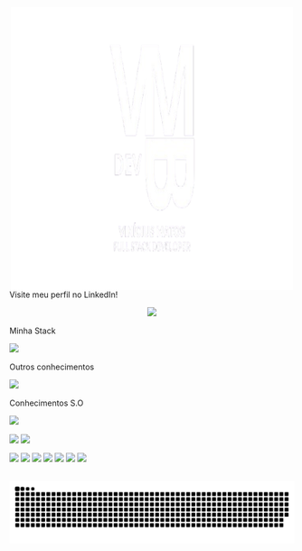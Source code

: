 <div align="center">
  <img align="center" width="500" img height="500" src="src/assets/to_readme/banner_vbm.png">
</div

<h1 align="center">Visite meu perfil no LinkedIn!</h1>
<p align="center">
  <a href="https://skillicons.dev">
    <img src="https://skillicons.dev/icons?i=linkedin"/>
  </a>
</p>

<p align="center">
  <p>Minha Stack</p>
  <a href="https://skillicons.dev">
    <img src="https://skillicons.dev/icons?i=html,css,javascript,typescript,bootstrap,tailwind,react,nodejs,next,vue,express&theme=dark"/>
  </a>
</p>

<p align="center">
  <p>Outros conhecimentos</p>
  <a href="https://skillicons.dev">
    <img src="https://skillicons.dev/icons?i=php,laravel,java,spring,docker,kubernetes,figma,photoshop&theme=dark"/>
  </a>
</p>

<p align="center">
  <p>Conhecimentos S.O</p>
  <a href="https://skillicons.dev">
    <img src="https://skillicons.dev/icons?i=apple,linux,windows&theme=dark"/>
  </a>
</p>

  <img height="180em" src="https://github-readme-stats.vercel.app/api?username=viniciusmat0s&show_icons=true&theme=dark&include_all_commits=true&count_private=true"/>
  <img height="130em" src="https://github-readme-stats.vercel.app/api/top-langs/?username=viniciusmat0s&layout=compact&langs_count=16&theme=dark"/>
  
  <br>
  
  <a href ="mailto:vinibmatos@rede.ulbra.br?subject=Ol%C3%A1!"><img src="https://img.shields.io/badge/Gmail-D14836?style=for-the-badge&logo=gmail&logoColor=white" target="_blank"></a>
  <a href ="https://www.facebook.com/M4tszZ/"><img src="https://img.shields.io/badge/Facebook-1877F2?style=for-the-badge&logo=facebook&logoColor=white" target="_blank"></a>
  <a href ="https://www.instagram.com/_matszz/"><img src="https://img.shields.io/badge/Instagram-E4405F?style=for-the-badge&logo=instagram&logoColor=white" target="_blank"></a>
  <a href ="https://wa.me/5551989544006"><img src="https://img.shields.io/badge/WhatsApp-25D366?style=for-the-badge&logo=whatsapp&logoColor=white" target="_blank"></a>
  <a href ="https://t.me/ViniMat0s"><img src="https://img.shields.io/badge/Telegram-2CA5E0?style=for-the-badge&logo=telegram&logoColor=white" target="_blank"></a>
  <a href ="https://github.com/ViniciusMat0s"><img src="https://img.shields.io/badge/GitHub-100000?style=for-the-badge&logo=github&logoColor=white" target="_blank"></a>
  <a href ="https://www.linkedin.com/in/vinícius-matos-57845325a/"><img src="https://img.shields.io/badge/LinkedIn-0077B5?style=for-the-badge&logo=linkedin&logoColor=white" target="_blank"></a>
  
  <br>
  <source media="(prefers-color-scheme: dark)" srcset="https://raw.githubusercontent.com/mari4souza/mari4souza/output/github-contribution-grid-snake-dark.svg">
  <source media="(prefers-color-scheme: light)" srcset="https://raw.githubusercontent.com/mari4souza/mari4souza/output/github-contribution-grid-snake-dark.svg">
  <img align="center" alt="github contribution grid snake animation" src="https://raw.githubusercontent.com/mari4souza/mari4souza/output/github-contribution-grid-snake.svg">
    
</div>
